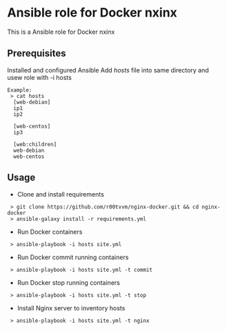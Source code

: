 
# Ansible role for Docker nxinx
This is a Ansible role for Docker nxinx
## Prerequisites
Installed and configured Ansible 
Add *hosts* file into same directory and usew role with -i hosts
```
Example: 
 > cat hosts
  [web-debian]
  ip1
  ip2

  [web-centos]
  ip3

  [web:children]
  web-debian
  web-centos
```

## Usage
* Clone and install requirements
```
 > git clone https://github.com/r00tvvm/nginx-docker.git && cd nginx-docker
 > ansible-galaxy install -r requirements.yml
```
* Run Docker containers
```
 > ansible-playbook -i hosts site.yml
```
* Run Docker commit running containers
```
 > ansible-playbook -i hosts site.yml -t commit
```
* Run Docker stop running containers
```
 > ansible-playbook -i hosts site.yml -t stop
```
* Install Nginx server to inventory hosts
```
 > ansible-playbook -i hosts site.yml -t nginx
```
